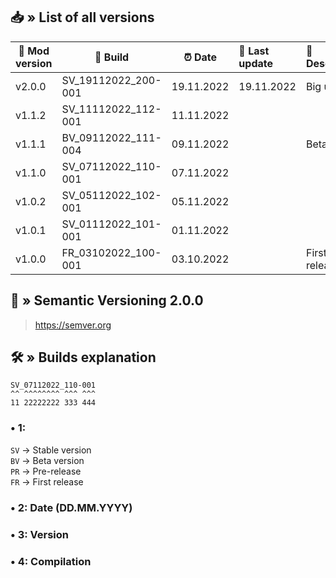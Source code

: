 ## 📥 » List of all versions
| 🔧 Mod version | 📝 Build            | ⏰ Date     | 🎊 Last update | 📃 Description | 
|----------------|---------------------|------------|:---------------|:---------------|
| v2.0.0         | SV_19112022_200-001 | 19.11.2022 | 19.11.2022     | Big update     |
| v1.1.2         | SV_11112022_112-001 | 11.11.2022 |                |                |
| v1.1.1         | BV_09112022_111-004 | 09.11.2022 |                | Beta           |
| v1.1.0         | SV_07112022_110-001 | 07.11.2022 |                |                |
| v1.0.2         | SV_05112022_102-001 | 05.11.2022 |                |                |
| v1.0.1         | SV_01112022_101-001 | 01.11.2022 |                |                |
| v1.0.0         | FR_03102022_100-001 | 03.10.2022 |                | First release  |

## 📝 » Semantic Versioning 2.0.0
> https://semver.org

## 🛠️ » Builds explanation
```
SV_07112022_110-001
^^ ^^^^^^^^ ^^^ ^^^  
11 22222222 333 444
```

### • 1:
`SV` -> Stable version  
`BV` -> Beta version  
`PR` -> Pre-release  
`FR` -> First release

### • 2: Date (DD.MM.YYYY)
### • 3: Version
### • 4: Compilation